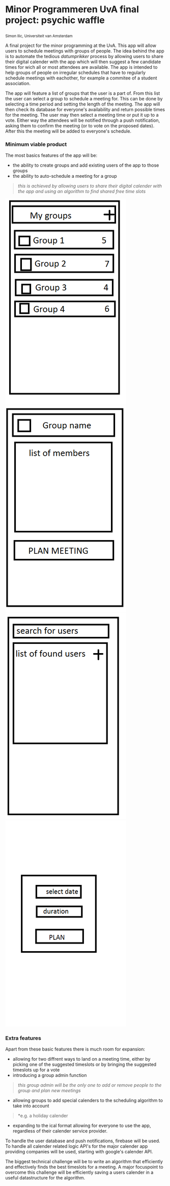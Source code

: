 # Minor Programmeren UvA final project: psychic waffle
<sub>Simon Ilic, Universiteit van Amsterdam</sub>

A final project for the minor programming at the UvA. This app will allow users to schedule meetings with groups of people. The idea behind the app is to automate the tedious _datumprikker_ process by allowing users to share their digital calender with the app which will then suggest a few candidate times for wich all or most attendees are available. The app is intended to help groups of people on irregular schedules that have to regularly schedule meetings with eachother, for example a commitee of a student association.

The app will feature a list of groups that the user is a part of. From this list the user can select a group to schedule a meeting for. This can be done by selecting a time period and setting the length of the meeting. The app will then check its database for everyone's availability and return possible times for the meeting. The user may then select a meeting time or put it up to a vote. Either way the attendees will be notified through a push notification, asking them to confirm the meeting (or to vote on the proposed dates). After this the meeting will be added to everyone's schedule.

### Minimum viable product
The most basics features of the app will be:
* the ability to create groups and add existing users of the app to those groups
* the ability to auto-schedule a meeting for a group

 > *this is achieved by allowing users to share their digital calender with the app and using an algorithm to find shared free time slots*

![grouplistActivity](/doc/grouplistActivity.png?raw=true "main activity") ![groupviewActivity](/doc/groupviewActivity.png?raw=true "group view activity") ![newgroupActivity](/doc/newgroupActivity.png?raw=true "new group activity") ![grouplistActivity](/doc/planFragment.png?raw=true "plan a meeting in a fragment")

### Extra features
Apart from these basic features there is much room for expansion:
* allowing for two diffrent ways to land on a meeting time, either by picking one of the suggested timeslots or by bringing the suggested timeslots up for a vote
* introducing a group admin function

 > *this group admin will be the only one to add or remove people to the group and plan new meetings*
* allowing groups to add special calenders to the scheduling algorithm to take into account

 > *e.g. a holiday calender
* expanding to the ical format allowing for everyone to use the app, regardless of their calender service provider.

To handle the user database and push notifications, firebase will be used. To handle all calender related logic API's for the major calender app providing companies will be used, starting with google's calender API.

The biggest technical challenge will be to write an algorithm that efficiently and effectively finds the best timeslots for a meeting. A major focuspoint to overcome this challenge will be efficiently saving a users calender in a useful datastructure for the algorithm.
